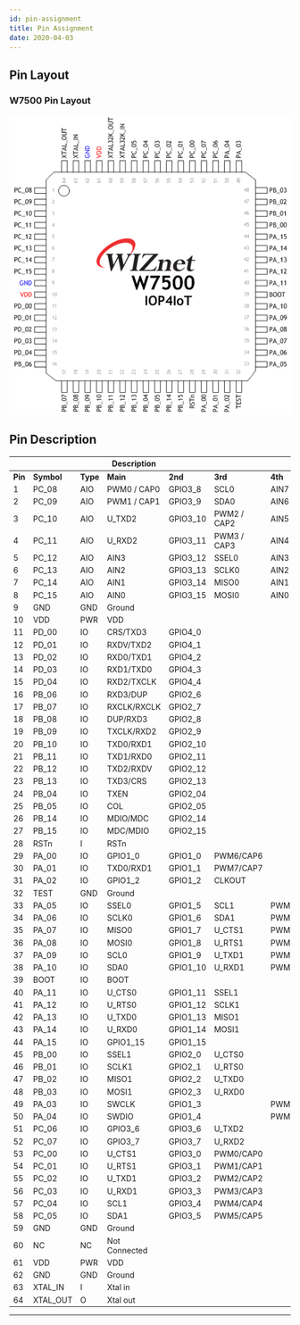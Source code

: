 ```yaml
---
id: pin-assignment
title: Pin Assignment
date: 2020-04-03
---
```





## Pin Layout
### W7500 Pin Layout
<!---![GH-pages](/static/img/products/w7500/w7500_chip.png)--->
![pin layout](/img/products/w7500/2_w7500_pin_layout.png)
## Pin Description



|     |        |      | Description |           |             |           |
|-----|--------|------|-------------|-----------|-------------|-----------|
| **Pin**|**Symbol**|**Type**|**Main**|**2nd**| **3rd**  | **4th** |
| 1   | PC\_08 | AIO  | PWM0 / CAP0 | GPIO3\_8  | SCL0        | AIN7      |
| 2   | PC\_09 | AIO  | PWM1 / CAP1 | GPIO3\_9  | SDA0        | AIN6      |
| 3   | PC\_10 | AIO  | U\_TXD2     | GPIO3\_10 | PWM2 / CAP2 | AIN5      |
| 4   | PC\_11 | AIO  | U\_RXD2     | GPIO3\_11 | PWM3 / CAP3 | AIN4      |
| 5   | PC\_12 | AIO  | AIN3        | GPIO3\_12 | SSEL0       | AIN3      |
| 6   | PC\_13 | AIO  | AIN2        | GPIO3\_13 | SCLK0       | AIN2      |
| 7   | PC\_14 | AIO  | AIN1        | GPIO3\_14 | MISO0       | AIN1      |
| 8   | PC\_15 | AIO  | AIN0        | GPIO3\_15 | MOSI0       | AIN0      |
| 9   | GND    | GND  | Ground      |           |             |           |
| 10  | VDD    | PWR  | VDD         |           |             |           |
| 11  | PD\_00 | IO   | CRS/TXD3    | GPIO4\_0  |             |           |
| 12  | PD\_01 | IO   | RXDV/TXD2   | GPIO4\_1  |             |           |
| 13  | PD\_02 | IO   | RXD0/TXD1   | GPIO4\_2  |             |           |
| 14  | PD\_03 | IO   | RXD1/TXD0   | GPIO4\_3  |             |           |
| 15  | PD\_04 | IO   | RXD2/TXCLK  | GPIO4\_4  |             |           |
| 16  | PB\_06 | IO   | RXD3/DUP    | GPIO2\_6  |             |           |
| 17  | PB\_07 | IO   | RXCLK/RXCLK | GPIO2\_7  |             |           |
| 18  | PB\_08 | IO   | DUP/RXD3    | GPIO2\_8  |             |           |
| 19  | PB\_09 | IO   | TXCLK/RXD2  | GPIO2\_9  |             |           |
| 20  | PB\_10 | IO   | TXD0/RXD1   | GPIO2\_10 |             |           |
| 21  | PB\_11 | IO   | TXD1/RXD0   | GPIO2\_11 |             |           |
| 22  | PB\_12 | IO   | TXD2/RXDV   | GPIO2\_12 |             |           |
| 23  | PB\_13 | IO   | TXD3/CRS    | GPIO2\_13 |             |           |
| 24  | PB\_04 | IO   | TXEN        | GPIO2\_04 |             |           |
| 25  | PB\_05 | IO   | COL         | GPIO2\_05 |             |           |
| 26  | PB\_14 | IO   | MDIO/MDC    | GPIO2\_14 |             |           |
| 27  | PB\_15 | IO   | MDC/MDIO    | GPIO2\_15 |             |           |
| 28  | RSTn   | I    | RSTn        |           |             |           |
| 29  | PA\_00 | IO   | GPIO1\_0    | GPIO1\_0  | PWM6/CAP6   |           |
| 30  | PA\_01 | IO   | TXD0/RXD1   | GPIO1\_1  | PWM7/CAP7   |           |
| 31  | PA\_02 | IO   | GPIO1\_2    | GPIO1\_2  | CLKOUT      |           |
| 32  | TEST   | GND  | Ground      |           |             |           |
| 33  | PA\_05 | IO   | SSEL0       | GPIO1\_5  | SCL1        | PWM2/CAP2 |
| 34  | PA\_06 | IO   | SCLK0       | GPIO1\_6  | SDA1        | PWM3/CAP3 |
| 35  | PA\_07 | IO   | MISO0       | GPIO1\_7  | U\_CTS1     | PWM4/CAP4 |
| 36 | PA\_08    | IO  | MOSI0         | GPIO1\_8  | U\_RTS1   | PWM5/CAP5 |
| 37 | PA\_09    | IO  | SCL0          | GPIO1\_9  | U\_TXD1   | PWM6/CAP6 |
| 38 | PA\_10    | IO  | SDA0          | GPIO1\_10 | U\_RXD1   | PWM7/CAP7 |
| 39 | BOOT      | IO  | BOOT          |           |           |           |
| 40 | PA\_11    | IO  | U\_CTS0       | GPIO1\_11 | SSEL1     |           |
| 41 | PA\_12    | IO  | U\_RTS0       | GPIO1\_12 | SCLK1     |           |
| 42 | PA\_13    | IO  | U\_TXD0       | GPIO1\_13 | MISO1     |           |
| 43 | PA\_14    | IO  | U\_RXD0       | GPIO1\_14 | MOSI1     |           |
| 44 | PA\_15    | IO  | GPIO1\_15     | GPIO1\_15 |           |           |
| 45 | PB\_00    | IO  | SSEL1         | GPIO2\_0  | U\_CTS0   |           |
| 46 | PB\_01    | IO  | SCLK1         | GPIO2\_1  | U\_RTS0   |           |
| 47 | PB\_02    | IO  | MISO1         | GPIO2\_2  | U\_TXD0   |           |
| 48 | PB\_03    | IO  | MOSI1         | GPIO2\_3  | U\_RXD0   |           |
| 49 | PA\_03    | IO  | SWCLK         | GPIO1\_3  |           | PWM0/CAP0 |
| 50 | PA\_04    | IO  | SWDIO         | GPIO1\_4  |           | PWM1/CAP1 |
| 51 | PC\_06    | IO  | GPIO3\_6      | GPIO3\_6  | U\_TXD2   |           |
| 52 | PC\_07    | IO  | GPIO3\_7      | GPIO3\_7  | U\_RXD2   |           |
| 53 | PC\_00    | IO  | U\_CTS1       | GPIO3\_0  | PWM0/CAP0 |           |
| 54 | PC\_01    | IO  | U\_RTS1       | GPIO3\_1  | PWM1/CAP1 |           |
| 55 | PC\_02    | IO  | U\_TXD1       | GPIO3\_2  | PWM2/CAP2 |           |
| 56 | PC\_03    | IO  | U\_RXD1       | GPIO3\_3  | PWM3/CAP3 |           |
| 57 | PC\_04    | IO  | SCL1          | GPIO3\_4  | PWM4/CAP4 |           |
| 58 | PC\_05    | IO  | SDA1          | GPIO3\_5  | PWM5/CAP5 |           |
| 59 | GND       | GND | Ground        |           |           |           |
| 60 | NC        | NC  | Not Connected |           |           |           |
| 61 | VDD       | PWR | VDD           |           |           |           |
| 62 | GND       | GND | Ground        |           |           |           |
| 63 | XTAL\_IN  | I   | Xtal in       |           |           |           |
| 64 | XTAL\_OUT | O   | Xtal out      |           |           |           |

-----

